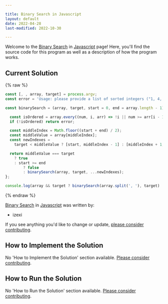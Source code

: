 ```yaml
---

title: Binary Search in Javascript
layout: default
date: 2022-04-28
last-modified: 2022-10-30

---
```


Welcome to the [Binary Search](https://sampleprograms.io/projects/binary-search) in [Javascript](https://sampleprograms.io/languages/javascript) page! Here, you'll find the source code for this program as well as a description of how the program works.

## Current Solution

{% raw %}

```javascript
const [, , array, target] = process.argv;
const error = 'Usage: please provide a list of sorted integers ("1, 4, 5, 11, 12") and the integer to find ("11")';

const binarySearch = (array, target, start = 0, end = array.length - 1) => {

  const isOrdered = array.every((num, i, arr) => !i || num >= arr[i - 1]);
  if (!isOrdered) return error;

  const middleIndex = Math.floor((start + end) / 2);
  const middleValue = array[middleIndex];
  const newIndexes =
    target < middleValue ? [start, middleIndex - 1] : [middleIndex + 1, end];

  return middleValue === target
    ? true
    : start >= end
        ? false
        : binarySearch(array, target, ...newIndexes);
};

console.log(array && target ? binarySearch(array.split(', '), target) : error);
```

{% endraw %}

[Binary Search](https://sampleprograms.io/projects/binary-search) in [Javascript](https://sampleprograms.io/languages/javascript) was written by:

- izexi

If you see anything you'd like to change or update, [please consider contributing](https://github.com/TheRenegadeCoder/sample-programs).

## How to Implement the Solution

No 'How to Implement the Solution' section available. [Please consider contributing](https://github.com/TheRenegadeCoder/sample-programs-website).

## How to Run the Solution

No 'How to Run the Solution' section available. [Please consider contributing](https://github.com/TheRenegadeCoder/sample-programs-website).